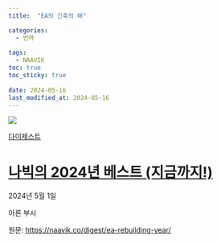 ```yaml
---
title:  "EA의 긴축의 해"

categories:
  - 번역
  
tags:
  - NAAVIK
toc: true
toc_sticky: true
 
date: 2024-05-16
last_modified_at: 2024-05-16
---
```

[![](https://naavik.co/wp-content/uploads/2024/05/s_9003F5BC563FF775ABF60AC942DB2E64298A1615F7378740D96215EA723FE921_1714242462665_Naavik-Square-WhiteonBlack-Small-1024x504.png)](https://naavik.co/digest/best-2024-so-far/)

[다이제스트](https://naavik.co/category/digest/)

# [나빅의 2024년 베스트 (지금까지!)](https://naavik.co/digest/best-2024-so-far/)

2024년 5월 1일

아론 부시

원문: https://naavik.co/digest/ea-rebuilding-year/